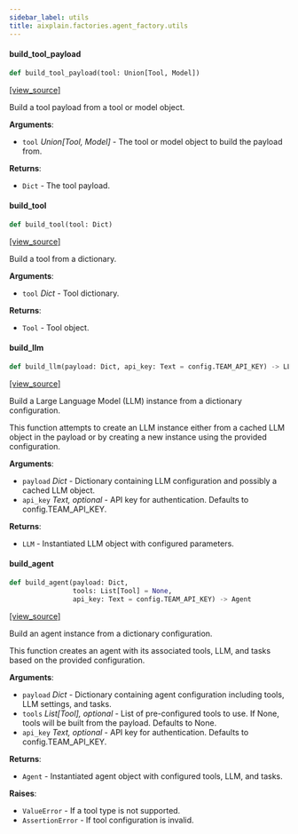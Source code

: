```yaml
---
sidebar_label: utils
title: aixplain.factories.agent_factory.utils
---
```


#### build\_tool\_payload

```python
def build_tool_payload(tool: Union[Tool, Model])
```

[[view_source]](https://github.com/aixplain/aiXplain/blob/main/aixplain/factories/agent_factory/utils.py#L26)

Build a tool payload from a tool or model object.

**Arguments**:

- `tool` _Union[Tool, Model]_ - The tool or model object to build the payload from.
  

**Returns**:

- `Dict` - The tool payload.

#### build\_tool

```python
def build_tool(tool: Dict)
```

[[view_source]](https://github.com/aixplain/aiXplain/blob/main/aixplain/factories/agent_factory/utils.py#L56)

Build a tool from a dictionary.

**Arguments**:

- `tool` _Dict_ - Tool dictionary.
  

**Returns**:

- `Tool` - Tool object.

#### build\_llm

```python
def build_llm(payload: Dict, api_key: Text = config.TEAM_API_KEY) -> LLM
```

[[view_source]](https://github.com/aixplain/aiXplain/blob/main/aixplain/factories/agent_factory/utils.py#L119)

Build a Large Language Model (LLM) instance from a dictionary configuration.

This function attempts to create an LLM instance either from a cached LLM object
in the payload or by creating a new instance using the provided configuration.

**Arguments**:

- `payload` _Dict_ - Dictionary containing LLM configuration and possibly a cached
  LLM object.
- `api_key` _Text, optional_ - API key for authentication. Defaults to config.TEAM_API_KEY.
  

**Returns**:

- `LLM` - Instantiated LLM object with configured parameters.

#### build\_agent

```python
def build_agent(payload: Dict,
                tools: List[Tool] = None,
                api_key: Text = config.TEAM_API_KEY) -> Agent
```

[[view_source]](https://github.com/aixplain/aiXplain/blob/main/aixplain/factories/agent_factory/utils.py#L170)

Build an agent instance from a dictionary configuration.

This function creates an agent with its associated tools, LLM, and tasks based
on the provided configuration.

**Arguments**:

- `payload` _Dict_ - Dictionary containing agent configuration including tools,
  LLM settings, and tasks.
- `tools` _List[Tool], optional_ - List of pre-configured tools to use. If None,
  tools will be built from the payload. Defaults to None.
- `api_key` _Text, optional_ - API key for authentication. Defaults to config.TEAM_API_KEY.
  

**Returns**:

- `Agent` - Instantiated agent object with configured tools, LLM, and tasks.
  

**Raises**:

- `ValueError` - If a tool type is not supported.
- `AssertionError` - If tool configuration is invalid.

